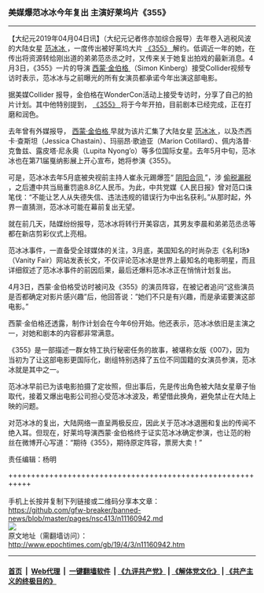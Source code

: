 ### 美媒爆范冰冰今年复出 主演好莱坞片《355》
------------------------

<p>
 【大纪元2019年04月04日讯】（大纪元记者佟亦加综合报导）去年卷入逃税风波的大陆女星
 <a href="http://www.epochtimes.com/gb/tag/%E8%8C%83%E5%86%B0%E5%86%B0.html">
  范冰冰
 </a>
 ，一度传出被好莱坞大片
 <a href="http://www.epochtimes.com/gb/tag/%E3%80%8A355%E3%80%8B.html">
  《355》
 </a>
 解约。低调近一年的她，在传出将资源转给刚出道的弟弟范丞丞之时，又传来关于她复出拍戏的最新消息。4月3日，《355》一片的导演
 <a href="http://www.epochtimes.com/gb/tag/%E8%A5%BF%E8%92%99%C2%B7%E9%87%91%E4%BC%AF%E6%A0%BC.html">
  西蒙·金伯格
 </a>
 （Simon Kinberg）接受Collider视频专访时表示，范冰冰与之前曝光的所有女演员都承诺今年出演这部电影。
</p>
<p>
 据美媒Collider 报导，金伯格在WonderCon活动上接受专访时，分享了自己的拍片计划。其中他特别提到，
 <a href="http://www.epochtimes.com/gb/tag/%E3%80%8A355%E3%80%8B.html">
  《355》
 </a>
 将于今年开拍，目前剧本已经完成，正在打磨和润色。
</p>
<p>
 去年曾有外媒报导，
 <a href="http://www.epochtimes.com/gb/tag/%E8%A5%BF%E8%92%99%C2%B7%E9%87%91%E4%BC%AF%E6%A0%BC.html">
  西蒙·金伯格
 </a>
 早就为该片汇集了大陆女星
 <a href="http://www.epochtimes.com/gb/tag/%E8%8C%83%E5%86%B0%E5%86%B0.html">
  范冰冰
 </a>
 ，以及杰西卡·查斯坦（Jessica Chastain）、玛丽昂·歌迪亚（Marion Cotillard）、佩内洛普·克鲁兹、露皮塔·尼永奥（Lupita Nyong’o）等多位国际女星。去年5月中旬，范冰冰也在第71届戛纳影展上开心宣布，她将参演《355》。
</p>
<p>
 可是，范冰冰去年5月底被央视前主持人崔永元踢爆签“
 <a href="http://www.epochtimes.com/gb/tag/%E9%98%B4%E9%98%B3%E5%90%88%E5%90%8C.html">
  阴阳合同
 </a>
 ”，涉
 <a href="http://www.epochtimes.com/gb/tag/%E5%81%B7%E7%A8%8E%E6%BC%8F%E7%A8%8E.html">
  偷税漏税
 </a>
 ，之后遭中共当局重罚逾8.8亿人民币。为此，中共党媒《人民日报》曾对范口诛笔伐：“不能让艺人从失德失信、违法违规的错误行为中出名获利。”从那时起，外界一直猜测，范冰冰可能在幕前复出无望。
</p>
<p>
 就在前几天，陆媒纷纷报导，范冰冰将转行开美容店，其男友李晨和弟弟范丞丞等都在新店剪彩仪式上亮相。
</p>
<p>
 范冰冰事件，一直备受全球媒体的关注，3月底，美国知名的时尚杂志《名利场》（Vanity Fair）网站发表长文，不仅评论范冰冰是世界上最知名的电影明星，而且详细叙述了范冰冰事件的前因后果，最后还爆料范冰冰正在悄悄计划复出。
</p>
<p>
 4月3日，西蒙·金伯格受访时被问及《355》的演员阵容，在被记者追问“这些演员是否都确定对影片感兴趣”后，他回答说：”她们不只是有兴趣，而是承诺要演这部电影。”
</p>
<p>
 西蒙·金伯格还透露，制作计划会在今年6份开始。他还表示，范冰冰依旧是主演之一，对她和剧本的内容都非常满意。
</p>
<p>
 《355》是一部描述一群女特工执行秘密任务的故事，被堪称女版《007》，因为当初为了让这部电影更国际化，剧组特别选择了五位不同国籍的女演员参演，范冰冰就是其中之一。
</p>
<p>
 范冰冰早前已为该电影拍摄了定妆照，但出事后，先是传出角色被大陆女星章子怡取代，接着又爆出电影公司担心受范冰冰波及，希望借此换角，避免禁止在大陆上映的问题。
</p>
<p>
 对范冰冰的复出，大陆网络一直呈两极反应，因此关于范冰冰退圈和复出的传闻不绝入耳。但现在，好莱坞导演西蒙·金伯格终于证实范冰冰确定参演，也让范的粉丝在微博开心写道：“期待《355》，期待原定阵容，票房大卖！”
</p>
<p>
 责任编辑：杨明
</p>

+++++++++++++++++++++++++++++++++++++++++++++++++++++++++++<br/><br/>
手机上长按并复制下列链接或二维码分享本文章：<br/>
https://github.com/gfw-breaker/banned-news/blob/master/pages/nsc413/n11160942.md <br/>
<a href='https://github.com/gfw-breaker/banned-news/blob/master/pages/nsc413/n11160942.md'><img src='https://github.com/gfw-breaker/banned-news/blob/master/pages/nsc413/n11160942.md.png'/></a> <br/>
原文地址（需翻墙访问）：http://www.epochtimes.com/gb/19/4/3/n11160942.htm


------------------------
#### [首页](https://github.com/gfw-breaker/banned-news/blob/master/README.md) &nbsp;|&nbsp; [Web代理](https://github.com/labour-camp/helloworld) &nbsp;|&nbsp; [一键翻墙软件](https://github.com/gfw-breaker/nogfw/blob/master/README.md) &nbsp;| [《九评共产党》](https://github.com/gfw-breaker/9ping.md/blob/master/README.md#九评之一评共产党是什么) | [《解体党文化》](https://github.com/gfw-breaker/jtdwh.md/blob/master/README.md) | [《共产主义的终极目的》](https://github.com/gfw-breaker/gczydzjmd.md/blob/master/README.md)

